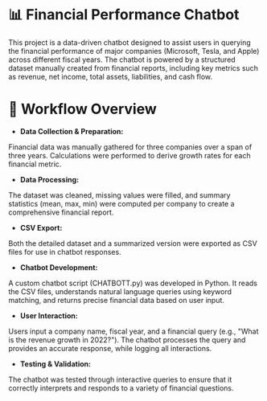 # **📊 Financial Performance Chatbot**

This project is a data-driven chatbot designed to assist users in querying the financial performance of major companies (Microsoft, Tesla, and Apple) across different fiscal years. The chatbot is powered by a structured dataset manually created from financial reports, including key metrics such as revenue, net income, total assets, liabilities, and cash flow.

# 🔁 Workflow Overview
- **Data Collection & Preparation:**

Financial data was manually gathered for three companies over a span of three years. Calculations were performed to derive growth rates for each financial metric.

- **Data Processing:**

The dataset was cleaned, missing values were filled, and summary statistics (mean, max, min) were computed per company to create a comprehensive financial report.

- **CSV Export:**

Both the detailed dataset and a summarized version were exported as CSV files for use in chatbot responses.

- **Chatbot Development:**

A custom chatbot script (CHATBOTT.py) was developed in Python. It reads the CSV files, understands natural language queries using keyword matching, and returns precise financial data based on user input.

- **User Interaction:**

Users input a company name, fiscal year, and a financial query (e.g., "What is the revenue growth in 2022?"). The chatbot processes the query and provides an accurate response, while logging all interactions.

- **Testing & Validation:**

The chatbot was tested through interactive queries to ensure that it correctly interprets and responds to a variety of financial questions.
